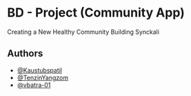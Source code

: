 
# BD - Project (Community App)

Creating a New Healthy Community
Building Synckali
## Authors

- [@Kaustubspatil](https://github.com/Kaustubspatil)
- [@TenzinYangzom](https://github.com/Tenzin-Yangzom-6839)
- [@vbatra-01](https://github.com/vbatra-01)
